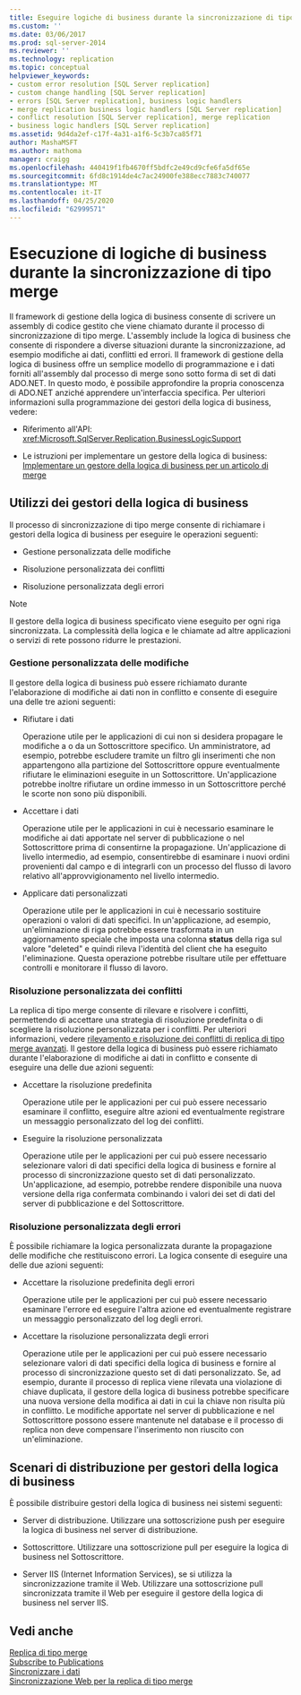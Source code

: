 ```yaml
---
title: Eseguire logiche di business durante la sincronizzazione di tipo merge | Microsoft Docs
ms.custom: ''
ms.date: 03/06/2017
ms.prod: sql-server-2014
ms.reviewer: ''
ms.technology: replication
ms.topic: conceptual
helpviewer_keywords:
- custom error resolution [SQL Server replication]
- custom change handling [SQL Server replication]
- errors [SQL Server replication], business logic handlers
- merge replication business logic handlers [SQL Server replication]
- conflict resolution [SQL Server replication], merge replication
- business logic handlers [SQL Server replication]
ms.assetid: 9d4da2ef-c17f-4a31-a1f6-5c3b7ca85f71
author: MashaMSFT
ms.author: mathoma
manager: craigg
ms.openlocfilehash: 440419f1fb4670ff5bdfc2e49cd9cfe6fa5df65e
ms.sourcegitcommit: 6fd8c1914de4c7ac24900fe388ecc7883c740077
ms.translationtype: MT
ms.contentlocale: it-IT
ms.lasthandoff: 04/25/2020
ms.locfileid: "62999571"
---
```

# <a name="execute-business-logic-during-merge-synchronization"></a>Esecuzione di logiche di business durante la sincronizzazione di tipo merge
  Il framework di gestione della logica di business consente di scrivere un assembly di codice gestito che viene chiamato durante il processo di sincronizzazione di tipo merge. L'assembly include la logica di business che consente di rispondere a diverse situazioni durante la sincronizzazione, ad esempio modifiche ai dati, conflitti ed errori. Il framework di gestione della logica di business offre un semplice modello di programmazione e i dati forniti all'assembly dal processo di merge sono sotto forma di set di dati ADO.NET. In questo modo, è possibile approfondire la propria conoscenza di ADO.NET anziché apprendere un'interfaccia specifica. Per ulteriori informazioni sulla programmazione dei gestori della logica di business, vedere:  
  
-   Riferimento all'API: <xref:Microsoft.SqlServer.Replication.BusinessLogicSupport>  
  
-   Le istruzioni per implementare un gestore della logica di business: [Implementare un gestore della logica di business per un articolo di merge](../implement-a-business-logic-handler-for-a-merge-article.md)  
  
## <a name="uses-for-business-logic-handlers"></a>Utilizzi dei gestori della logica di business  
 Il processo di sincronizzazione di tipo merge consente di richiamare i gestori della logica di business per eseguire le operazioni seguenti:  
  
-   Gestione personalizzata delle modifiche  
  
-   Risoluzione personalizzata dei conflitti  
  
-   Risoluzione personalizzata degli errori  
  
> [!NOTE]  
>  Il gestore della logica di business specificato viene eseguito per ogni riga sincronizzata. La complessità della logica e le chiamate ad altre applicazioni o servizi di rete possono ridurre le prestazioni.  
  
### <a name="custom-change-handling"></a>Gestione personalizzata delle modifiche  
 Il gestore della logica di business può essere richiamato durante l'elaborazione di modifiche ai dati non in conflitto e consente di eseguire una delle tre azioni seguenti:  
  
-   Rifiutare i dati  
  
     Operazione utile per le applicazioni di cui non si desidera propagare le modifiche a o da un Sottoscrittore specifico. Un amministratore, ad esempio, potrebbe escludere tramite un filtro gli inserimenti che non appartengono alla partizione del Sottoscrittore oppure eventualmente rifiutare le eliminazioni eseguite in un Sottoscrittore. Un'applicazione potrebbe inoltre rifiutare un ordine immesso in un Sottoscrittore perché le scorte non sono più disponibili.  
  
-   Accettare i dati  
  
     Operazione utile per le applicazioni in cui è necessario esaminare le modifiche ai dati apportate nel server di pubblicazione o nel Sottoscrittore prima di consentirne la propagazione. Un'applicazione di livello intermedio, ad esempio, consentirebbe di esaminare i nuovi ordini provenienti dal campo e di integrarli con un processo del flusso di lavoro relativo all'approvvigionamento nel livello intermedio.  
  
-   Applicare dati personalizzati  
  
     Operazione utile per le applicazioni in cui è necessario sostituire operazioni o valori di dati specifici. In un'applicazione, ad esempio, un'eliminazione di riga potrebbe essere trasformata in un aggiornamento speciale che imposta una colonna **status** della riga sul valore "deleted" e quindi rileva l'identità del client che ha eseguito l'eliminazione. Questa operazione potrebbe risultare utile per effettuare controlli e monitorare il flusso di lavoro.  
  
### <a name="custom-conflict-resolution"></a>Risoluzione personalizzata dei conflitti  
 La replica di tipo merge consente di rilevare e risolvere i conflitti, permettendo di accettare una strategia di risoluzione predefinita o di scegliere la risoluzione personalizzata per i conflitti. Per ulteriori informazioni, vedere [rilevamento e risoluzione dei conflitti di replica di tipo merge avanzati](advanced-merge-replication-conflict-detection-and-resolution.md). Il gestore della logica di business può essere richiamato durante l'elaborazione di modifiche ai dati in conflitto e consente di eseguire una delle due azioni seguenti:  
  
-   Accettare la risoluzione predefinita  
  
     Operazione utile per le applicazioni per cui può essere necessario esaminare il conflitto, eseguire altre azioni ed eventualmente registrare un messaggio personalizzato del log dei conflitti.  
  
-   Eseguire la risoluzione personalizzata  
  
     Operazione utile per le applicazioni per cui può essere necessario selezionare valori di dati specifici della logica di business e fornire al processo di sincronizzazione questo set di dati personalizzato. Un'applicazione, ad esempio, potrebbe rendere disponibile una nuova versione della riga confermata combinando i valori dei set di dati del server di pubblicazione e del Sottoscrittore.  
  
### <a name="custom-error-resolution"></a>Risoluzione personalizzata degli errori  
 È possibile richiamare la logica personalizzata durante la propagazione delle modifiche che restituiscono errori. La logica consente di eseguire una delle due azioni seguenti:  
  
-   Accettare la risoluzione predefinita degli errori  
  
     Operazione utile per le applicazioni per cui può essere necessario esaminare l'errore ed eseguire l'altra azione ed eventualmente registrare un messaggio personalizzato del log degli errori.  
  
-   Accettare la risoluzione personalizzata degli errori  
  
     Operazione utile per le applicazioni per cui può essere necessario selezionare valori di dati specifici della logica di business e fornire al processo di sincronizzazione questo set di dati personalizzato. Se, ad esempio, durante il processo di replica viene rilevata una violazione di chiave duplicata, il gestore della logica di business potrebbe specificare una nuova versione della modifica ai dati in cui la chiave non risulta più in conflitto. Le modifiche apportate nel server di pubblicazione e nel Sottoscrittore possono essere mantenute nel database e il processo di replica non deve compensare l'inserimento non riuscito con un'eliminazione.  
  
## <a name="deployment-scenarios-for-business-logic-handlers"></a>Scenari di distribuzione per gestori della logica di business  
 È possibile distribuire gestori della logica di business nei sistemi seguenti:  
  
-   Server di distribuzione. Utilizzare una sottoscrizione push per eseguire la logica di business nel server di distribuzione.  
  
-   Sottoscrittore. Utilizzare una sottoscrizione pull per eseguire la logica di business nel Sottoscrittore.  
  
-   Server IIS (Internet Information Services), se si utilizza la sincronizzazione tramite il Web. Utilizzare una sottoscrizione pull sincronizzata tramite il Web per eseguire il gestore della logica di business nel server IIS.  
  
## <a name="see-also"></a>Vedi anche  
 [Replica di tipo merge](merge-replication.md)   
 [Subscribe to Publications](../subscribe-to-publications.md)   
 [Sincronizzare i dati](../synchronize-data.md)   
 [Sincronizzazione Web per la replica di tipo merge](../web-synchronization-for-merge-replication.md)  
  
  
